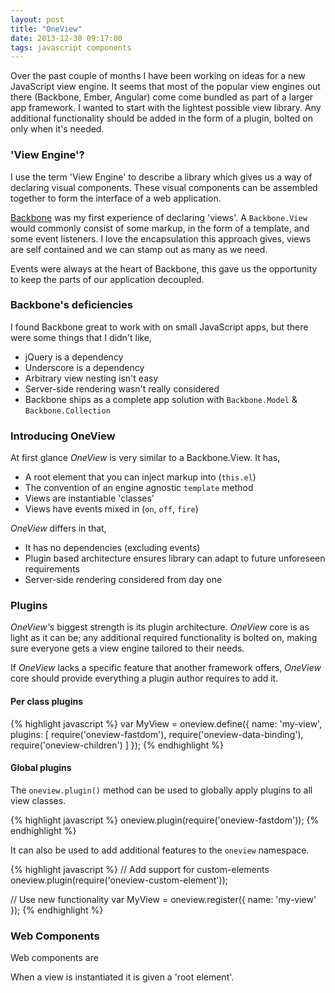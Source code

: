 ```yaml
---
layout: post
title: "OneView"
date: 2013-12-30 09:17:00
tags: javascript components
---
```


Over the past couple of months I have been working on ideas for a new JavaScript view engine. It seems that most of the popular view engines out there (Backbone, Ember, Angular) come come bundled as part of a larger app framework. I wanted to start with the lightest possible view library. Any additional functionality should be added in the form of a plugin, bolted on only when it's needed.

### 'View Engine'?

I use the term 'View Engine' to describe a library which gives us a way of declaring visual components. These visual components can be assembled together to form the interface of a web application.

[Backbone](http://backbonejs.org) was my first experience of declaring 'views'. A `Backbone.View` would commonly consist of some markup, in the form of a template, and some event listeners. I love the encapsulation this approach gives, views are self contained and we can stamp out as many as we need.

Events were always at the heart of Backbone, this gave us the opportunity to keep the parts of our application decoupled.

### Backbone's deficiencies

I found Backbone great to work with on small JavaScript apps, but there were some things that I didn't like,

- jQuery is a dependency
- Underscore is a dependency
- Arbitrary view nesting isn't easy
- Server-side rendering wasn't really considered
- Backbone ships as a complete app solution with `Backbone.Model` & `Backbone.Collection`

### Introducing OneView

At first glance *OneView* is very similar to a Backbone.View. It has,

- A root element that you can inject markup into (`this.el`)
- The convention of an engine agnostic `template` method
- Views are instantiable 'classes'
- Views have events mixed in (`on`, `off`, `fire`)

*OneView* differs in that,

- It has no dependencies (excluding events)
- Plugin based architecture ensures library can adapt to future unforeseen requirements
- Server-side rendering considered from day one

### Plugins

*OneView's* biggest strength is its plugin architecture. *OneView* core is as light as it can be; any additional required functionality is bolted on, making sure everyone gets a view engine tailored to their needs.

If *OneView* lacks a specific feature that another framework offers, *OneView* core should provide everything a plugin author requires to add it.

#### Per class plugins

{% highlight javascript %}
var MyView = oneview.define({
  name: 'my-view',
  plugins: [
    require('oneview-fastdom'),
    require('oneview-data-binding'),
    require('oneview-children')
  ]
});
{% endhighlight %}

#### Global plugins

The `oneview.plugin()` method can be used to globally apply plugins to all view classes.

{% highlight javascript %}
oneview.plugin(require('oneview-fastdom'));
{% endhighlight %}

It can also be used to add additional features to the `oneview` namespace.

{% highlight javascript %}
// Add support for custom-elements
oneview.plugin(require('oneview-custom-element'));

// Use new functionality
var MyView = oneview.register({ name: 'my-view' });
{% endhighlight %}

### Web Components

Web components are

When a view is instantiated it is given a 'root element'.

